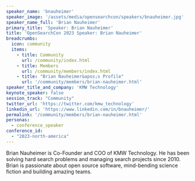 ```yaml
---
speaker_name: 'bnauheimer'
speaker_image: '/assets/media/opensearchcon/speakers/bnauheimer.jpg'
speaker_name_full: 'Brian Nauheimer'
primary_title: 'Speaker: Brian Nauheimer'
title: 'OpenSearchCon 2023 Speaker: Brian Nauheimer'
breadcrumbs:
  icon: community
  items:
    - title: Community
      url: /community/index.html
    - title: Members
      url: /community/members/index.html
    - title: "Brian Nauheimer&apos;s Profile"
      url: '/community/members/brian-nauheimer.html'
speaker_title_and_company: 'KMW Technology'
keynote_speaker: false
session_track: "Community"
twitter_url: 'https://twitter.com/kmw_technology'
linkedin_url: 'https://www.linkedin.com/in/bnauheimer/'
permalink: '/community/members/brian-nauheimer.html'
personas:
  - conference_speaker
conference_id:
  - "2023-north-america"
---
```


Brian Nauheimer is Co-Founder and COO of KMW Technology. He has been solving hard search problems and managing search projects since 2010. Brian is passionate about open source software, mind-bending science fiction and building amazing teams.

